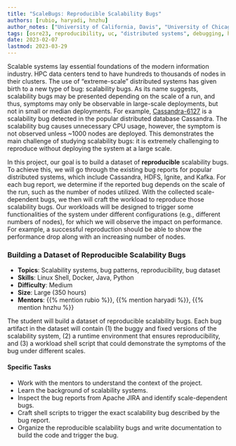 ```yaml
---
title: "ScaleBugs: Reproducible Scalability Bugs"
authors: [rubio, haryadi, hnzhu]
author_notes: ["University of California, Davis", "University of Chicago", "University of California, Davis"]
tags: [osre23, reproducibility, uc, "distributed systems", debugging, hpc, scalability]
date: 2023-02-07
lastmod: 2023-03-29
---
```


Scalable systems lay essential foundations of the modern information industry. HPC data centers tend to have hundreds to thousands of nodes in their clusters. The use of “extreme-scale” distributed systems has given birth to a new type of bug: scalability bugs. As its name suggests, scalability bugs may be presented depending on the scale of a run, and thus, symptoms may only be observable in large-scale deployments, but not in small or median deployments. For example, [Cassandra-6127](https://issues.apache.org/jira/browse/CASSANDRA-6127) is a scalability bug detected in the popular distributed database Cassandra. The scalability bug causes unnecessary CPU usage, however, the symptom is not observed unless ~1000 nodes are deployed. This demonstrates the main challenge of studying scalability bugs: it is extremely challenging to reproduce without deploying the system at a large scale.  

In this project, our goal is to build a dataset of **reproducible** scalability bugs. To achieve this, we will go through the existing bug reports for popular distributed systems, which include Cassandra, HDFS, Ignite, and Kafka. For each bug report, we determine if the reported bug depends on the scale of the run, such as the number of nodes utilized. With the collected scale-dependent bugs, we then will craft the workload to reproduce those scalability bugs. Our workloads will be designed to trigger some functionalities of the system under different configurations (e.g., different numbers of nodes), for which we will observe the impact on performance. For example, a successful reproduction should be able to show the performance drop along with an increasing number of nodes.

### Building a Dataset of Reproducible Scalability Bugs

  * **Topics**: Scalability systems, bug patterns, reproducibility, bug dataset
  * **Skills**: Linux Shell, Docker, Java, Python
  * **Difficulty**: Medium
  * **Size**: Large (350 hours)
  * **Mentors**: {{% mention rubio %}}, {{% mention haryadi %}}, {{% mention hnzhu %}}


The student will build a dataset of reproducible scalability bugs. Each bug artifact in the dataset will contain (1) the buggy and fixed versions of the scalability system, (2) a runtime environment that ensures reproducibility, and (3) a workload shell script that could demonstrate the symptoms of the bug under different scales.

#### Specific Tasks

- Work with the mentors to understand the context of the project.
- Learn the background of scalability systems.
- Inspect the bug reports from Apache JIRA and identify scale-dependent bugs.
- Craft shell scripts to trigger the exact scalability bug described by the bug report.
- Organize the reproducible scalability bugs and write documentation to build the code
and trigger the bug.

